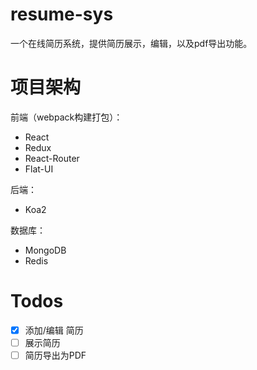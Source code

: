 # resume-sys
一个在线简历系统，提供简历展示，编辑，以及pdf导出功能。

# 项目架构
前端（webpack构建打包）：
* React
* Redux
* React-Router
* Flat-UI

后端：
* Koa2

数据库：
* MongoDB
* Redis

# Todos
- [x] 添加/编辑 简历
- [ ] 展示简历
- [ ] 简历导出为PDF